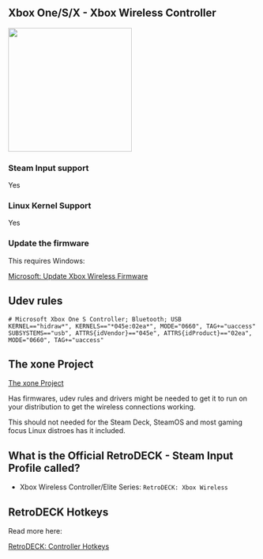 ## Xbox One/S/X - Xbox Wireless Controller

<img src="../../../wiki_images/controllers/xbox-wireless.png" width="250">

### Steam Input support
Yes

### Linux Kernel Support
Yes

### Update the firmware

This requires Windows:

[Microsoft: Update Xbox Wireless Firmware](https://support.xbox.com/en-US/help/hardware-network/controller/update-xbox-wireless-controller)


## Udev rules

```
# Microsoft Xbox One S Controller; Bluetooth; USB
KERNEL=="hidraw*", KERNELS=="*045e:02ea*", MODE="0660", TAG+="uaccess"
SUBSYSTEMS=="usb", ATTRS{idVendor}=="045e", ATTRS{idProduct}=="02ea", MODE="0660", TAG+="uaccess"
```


## The xone Project

[The xone Project](https://github.com/medusalix/xone) 

Has firmwares, udev rules and drivers might be needed to get it to run on your distribution to get the wireless connections working.

This should not needed for the Steam Deck, SteamOS and most gaming focus Linux distroes has it included.

## What is the Official RetroDECK - Steam Input Profile called?

- Xbox Wireless Controller/Elite Series: `RetroDECK: Xbox Wireless`


## RetroDECK Hotkeys

Read more here:

[RetroDECK: Controller Hotkeys](../../wiki_rd_controls/hotkeys-retrodeck.md)

